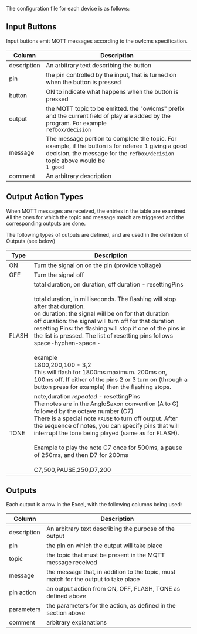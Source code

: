 The configuration file for each device is as follows:

## Input Buttons

Input buttons emit MQTT messages according to the owlcms specification.

| Column      | Description                                                  |
| ----------- | ------------------------------------------------------------ |
| description | An arbitrary text describing the button                      |
| pin         | the pin controlled by the input, that is turned on when the button is pressed |
| button      | ON to indicate what happens when the button is pressed       |
| output      | the MQTT topic to be emitted.  the "owlcms" prefix and the current field of play are added by the program.  For example<br />`refbox/decision` |
| message     | The message portion to complete the topic.  For example, if the button is for referee 1 giving a good decision, the message for the `refbox/decision` topic above would be<br />`1 good` |
| comment     | An arbitrary description                                     |

## Output Action Types

When MQTT messages are received, the entries in the table are examined. All the ones for which the topic and message match are triggered and the corresponding outputs are done.

The following types of outputs are defined, and are used in the definition of Outputs (see below)

| Type  | Description                                                  |
| ----- | ------------------------------------------------------------ |
| ON    | Turn the signal on on the pin (provide voltage)              |
| OFF   | Turn the signal off                                          |
| FLASH | total duration, on duration, off duration - resettingPins<br /><br />total duration, in milliseconds.  The flashing will stop after that duration.<br />on duration: the signal will be on for that duration<br />off duration: the signal will turn off for that duration<br />resetting Pins: the flashing will stop if one of the pins in the list is pressed. The list of resetting pins follows space-hyphen-space ` - `<br /><br />example<br />1800,200,100  - 3,2<br />This will flash for 1800ms maximum.  200ms on, 100ms off.  If either of the pins 2 or 3 turn on (through a button press for example) then the flashing stops. |
| TONE  | note,duration   *repeated*  - resettingPins<br />The notes are in the AngloSaxon convention (A to G) followed by the octave number (C7)<br />There is a special note `PAUSE` to turn off output.  After the sequence of notes, you can specify pins that will interrupt the tone being played (same as for FLASH).<br /><br />Example to play the note C7 once for 500ms, a pause of 250ms, and then D7 for 200ms<br /><br />C7,500,PAUSE,250,D7,200 |

## Outputs

Each output is a row in the Excel, with the following columns being used:

| Column      | Description                                                  |
| ----------- | ------------------------------------------------------------ |
| description | An arbitrary text describing the purpose of the output       |
| pin         | the pin on which the output will take place                  |
| topic       | the topic that must be present in the MQTT message received  |
| message     | the message that, in addition to the topic, must match for the output to take place |
| pin action  | an output action from ON, OFF, FLASH, TONE as defined above  |
| parameters  | the parameters for the action, as defined in the section above |
| comment     | arbitrary explanations                                       |

